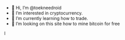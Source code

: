 - 👋 Hi, I’m @toekneedroid
- 👀 I’m interested in cryptocurrency. 
- 🌱 I’m currently learning how to trade. 
- 💞️ I’m looking on this site how to mine bitcoin for free

<!---
toekneedroid/toekneedroid is a ✨ special ✨ repository because its `README.md` (this file) appears on your GitHub profile.
You can click the Preview link to take a look at your changes.
--->
I
